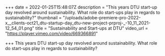 +++
date = 2022-01-25T15:48:07Z
description = "This years DTU start-up day revolved around sustainability. What role do start-ups play in regards to sustainability?"
thumbnail = "/uploads/adobe-premiere-pro-2022-x__clients-oct21_dtu-startup-day_dtu-new-project-prproj-_-10_11_2021-12_54_01.png"
title = "Sustainability and Start-ups at DTU"
video_url = "https://player.vimeo.com/video/669366891"

+++
This years DTU start-up day revolved around sustainability. What role do start-ups play in regards to sustainability?